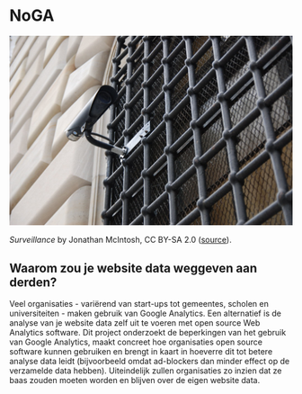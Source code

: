 # NoGA

![Photo titled Surveillance](NoGA.jpg)

<div class="imgrights">

_Surveillance_ by Jonathan McIntosh, CC BY-SA 2.0 ([source](https://ccsearch.creativecommons.org/photos/c3f655bb-d0b5-4408-b755-f313c0e0259b)).

</div>

## Waarom zou je website data weggeven aan derden?

Veel organisaties - variërend van start-ups tot gemeentes, scholen en universiteiten - maken gebruik van Google Analytics. 
Een alternatief is de analyse van je website data zelf uit te voeren met open source Web Analytics software. 
Dit project onderzoekt de beperkingen van het gebruik van Google Analytics, 
maakt concreet hoe organisaties open source software kunnen gebruiken 
en brengt in kaart in hoeverre dit tot betere analyse data leidt 
(bijvoorbeeld omdat ad-blockers dan minder effect op de verzamelde data hebben). 
Uiteindelijk zullen organisaties zo inzien dat ze baas zouden moeten worden en blijven over de eigen website data.

